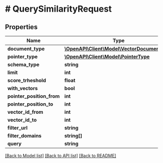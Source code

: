 # # QuerySimilarityRequest

## Properties

Name | Type | Description | Notes
------------ | ------------- | ------------- | -------------
**document_type** | [**\OpenAPI\Client\Model\VectorDocumentType**](VectorDocumentType.md) |  | [optional]
**pointer_type** | [**\OpenAPI\Client\Model\PointerType**](PointerType.md) |  | [optional]
**schema_type** | **string** |  | [optional]
**limit** | **int** |  | [optional]
**score_trheshold** | **float** |  | [optional]
**with_vectors** | **bool** |  | [optional]
**pointer_position_from** | **int** |  | [optional]
**pointer_position_to** | **int** |  | [optional]
**vector_id_from** | **int** |  | [optional]
**vector_id_to** | **int** |  | [optional]
**filter_url** | **string** |  | [optional]
**filter_domains** | **string[]** |  | [optional]
**query** | **string** |  | [optional]

[[Back to Model list]](../../README.md#models) [[Back to API list]](../../README.md#endpoints) [[Back to README]](../../README.md)
